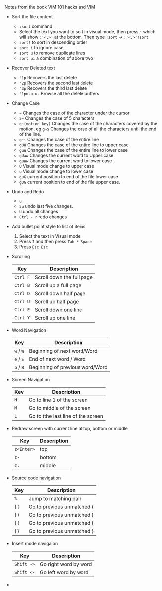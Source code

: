 Notes from the book VIM 101 hacks and VIM 

- Sort the file content
	- `:sort` command
	- Select the text you want to sort in visual mode, then press `:`  which will show `:'<,>'`  at the bottom. Then type `!sort` -> `:'<,>'!sort`
	- `sort!` to sort in descending order
	- `sort i` to ignore case
	- `sort u` to remove duplicate lines
	- `sort ui`  a combination of above two
	
- Recover Deleted text
	- `"1p`  Recovers the last delete
	- `"2p`  Recovers the second last delete
	- `"3p`  Recovers the third last delete
	- `"1pu.u.u.`  Browse all the delete buffers 

- Change Case
	- `~`  Changes the case of the character under the cursor
	- `5~` Changes the case of 5 characters
	- `g~(motion key)` Changes the case of the characters covered by the motion. eg `g~$` Changes the case of all the characters until the end of the line.
	- `g~~` Changes the case of the entire line
	- `gUU` Changes the case of the entire line to upper case
	- `guu` Changes the case of the entire line to lower case
	- `gUaw` Changes the current word to Upper case
	- `guaw` Changes the current word to lower case
	- `U` Visual mode change to upper case
	- `u` Visual mode change to lower case
	- `guG` current position to end of the file lower case
	- `gUG` current position to end of the file upper case.

-  Undo and Redo
	- `u`
	- `5u` undo last five changes. 
	- `U` undo all changes
	- `Ctrl - r`  redo changes

- Add bullet point style to list of items
	1. Select the text in Visual mode. 
	2. Press `I`  and then press `Tab * Space`
	3. Press `Esc Esc`

- Scrolling 

	| Key       |       Description|
	|---          | ---|
	| `Ctrl F`  | Scroll down the full page |
	| `Ctrl B`  | Scroll up a full page |
	| `Ctrl D`  | Scroll down half page |
	| `Ctrl U`  | Scroll up half page |
	| `Ctrl E`  | Scroll down one line |
	| `Ctrl Y`  | Scroll up one line | 

- Word Navigation 

	|  Key | Description |
	| --- | --- |
	| `w`  / `W` | Beginning of next word/Word | 
	| `e`  / `E` | End of next word / Word |
	| `b`  / `B` | Beginning of previous word/Word |

- Screen Navigation 

	| Key | Description | 
	| --- | --- |
	| `H`  | Go to line 1 of the screen | 
	| `M`  | Go to  middle of the screen | 
	| `L`  | Go to tthe last line of the screen | 

- Redraw screen with current line at top, bottom or middle

	| Key | Description |
	| --- | --- | 
	| `z<Enter>` | top |
	| `z-` | bottom |
	| `z.` | middle | 
	
	
- Source code navigation

	| Key | Description |
	|---| ---|
	| `%` | Jump to matching pair |
	| `[(` | Go to previous unmatched ( |
	| `[)` | Go to previous unmatched ) |
	| `[{` | Go to previous unmatched { |
	| `[}` | Go to previous unmatched } |

- Insert mode navigaion 

	| Key | Description |
	| --- | --- |
	| `Shift ->`  | Go right word by word |
	| `Shift <-`  | Go left word by word |

- 